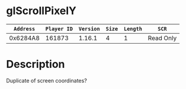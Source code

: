 # glScrollPixelY

| `Address` | `Player ID` | `Version` | `Size` | `Length` | `SCR` |
| ---------- | ----------- | --------- | ------ | -------- | ---- |
| 0x6284A8 | 161873 | 1.16.1 | 4 | 1 | Read Only |

# Description

Duplicate of screen coordinates?